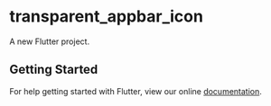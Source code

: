 # transparent_appbar_icon

A new Flutter project.

## Getting Started

For help getting started with Flutter, view our online
[documentation](https://flutter.io/).
